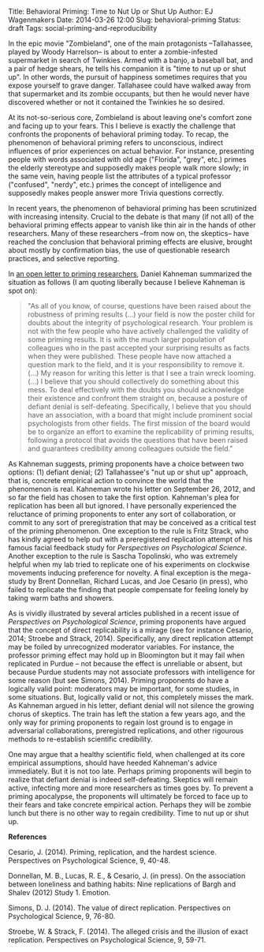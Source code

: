 Title: Behavioral Priming: Time to Nut Up or Shut Up
Author: EJ Wagenmakers
Date: 2014-03-26 12:00
Slug: behavioral-priming
Status: draft
Tags: social-priming-and-reproducibility

<!-- PELICAN_BEGIN_SUMMARY -->
In the epic movie "Zombieland", one of the main protagonists –Tallahassee, played by Woody Harrelson– is about to enter a zombie-infested supermarket in search of Twinkies. Armed with a banjo, a baseball bat, and a pair of hedge shears, he tells his companion it is "time to nut up or shut up". In other words, the pursuit of happiness sometimes requires that you expose yourself to grave danger. Tallahasee could have walked away from that supermarket and its zombie occupants, but then he would never have discovered whether or not it contained the Twinkies he so desired.   

At its not-so-serious core, Zombieland is about leaving one's comfort zone and facing up to your fears. This I believe is exactly the challenge that confronts the proponents of behavioral priming today. To recap, the phenomenon of behavioral priming refers to unconscious, indirect influences of prior experiences on actual behavior. For instance, presenting people with words associated with old age ("Florida", "grey", etc.) primes the elderly stereotype and supposedly makes people walk more slowly; in the same vein, having people list the attributes of a typical professor ("confused", "nerdy", etc.) primes the concept of intelligence and supposedly makes people answer more Trivia questions correctly.   

In recent years, the phenomenon of behavioral priming has been scrutinized with increasing intensity. Crucial to the debate is that many (if not all) of the behavioral priming effects appear to vanish like thin air in the hands of other researchers. Many of these researchers –from now on, the skeptics– have reached the conclusion that behavioral priming effects are elusive, brought about mostly by confirmation bias, the use of questionable research practices, and selective reporting.   

<!-- PELICAN_END_SUMMARY -->

In [an open letter to priming researchers](http://www.nature.com/polopoly_fs/7.6716.1349271308!/suppinfoFile/Kahneman%20Letter.pdf), Daniel Kahneman summarized the situation as follows (I am quoting liberally because I believe Kahneman is spot on):  

> "As all of you know, of course, questions have been raised about the robustness of priming results (...) your field is now the poster child for doubts about the integrity of psychological research. Your problem is not with the few people who have actively challenged the validity of  some priming results. It is with the much larger population of colleagues who in the past accepted your surprising results as facts when they were published. These people have now attached a question mark to the field, and it is your responsibility to remove it. (...) My reason for writing this letter is that I see a train wreck looming. (...) I believe that you should collectively do something about this mess. To deal effectively with the doubts you should acknowledge their existence and confront them straight on, because a posture of defiant denial is self-defeating. Specifically, I believe that you should have an association, with a board that might include prominent social psychologists from other fields. The first mission of the board would be to organize an effort to examine the replicability of priming results, following a protocol that avoids the questions that have been raised and guarantees credibility among colleagues outside the field."  

As Kahneman suggests, priming proponents have a choice between two options: (1) defiant denial; (2) Tallahassee's "nut up or shut up" approach, that is, concrete empirical action to convince the world that the phenomenon is real. Kahneman wrote his letter on September 26, 2012, and so far the field has chosen to take the first option. Kahneman's plea for replication has been all but ignored. I have personally experienced the reluctance of priming proponents to enter any sort of collaboration, or commit to any sort of preregistration that may be conceived as a critical test of the priming phenomenon. One exception to the rule is Fritz Strack, who has kindly agreed to help out with a preregistered replication attempt of his famous facial feedback study for _Perspectives on Psychological Science_. Another exception to the rule is Sascha Topolinski, who was extremely helpful when my lab tried to replicate one of his experiments on clockwise movements inducing preference for novelty. A final exception is the mega-study by Brent Donnellan, Richard Lucas, and Joe Cesario (in press), who failed to replicate the finding that people compensate for feeling lonely by taking warm baths and showers.  

As is vividly illustrated by several articles published in a recent issue of _Perspectives on Psychological Science_, priming proponents have argued that the concept of direct replicability is a mirage (see for instance Cesario, 2014; Stroebe and Strack, 2014). Specifically, any direct replication attempt may be foiled by unrecognized moderator variables. For instance, the professor priming effect may hold up in Bloomington but it may fail when replicated in Purdue – not because the effect is unreliable or absent, but because Purdue students may not associate professors with intelligence for some reason (but see Simons, 2014). Priming proponents do have a logically valid point: moderators may be important, for some studies, in some situations. But, logically valid or not, this completely misses the mark. As Kahneman argued in his letter, defiant denial will not silence the growing chorus of skeptics. The train has left the station a few years ago, and the only way for priming proponents to regain lost ground is to engage in adversarial collaborations, preregistred replications, and other rigourous methods to re-establish scientific credibility.

One may argue that a healthy scientific field, when challenged at its core empirical assumptions, should have heeded Kahneman's advice immediately. But it is not too late. Perhaps priming proponents will begin to realize that defiant denial is indeed self-defeating. Skeptics will remain active, infecting more and more researchers as times goes by. To prevent a priming apocalypse, the proponents will ultimately be forced to face up to their fears and take concrete empirical action. Perhaps they will be zombie lunch but there is no other way to regain credibility. Time to nut up or shut up.


__References__

Cesario, J. (2014). Priming, replication, and the hardest science. Perspectives on Psychological Science, 9, 40-48.

Donnellan, M. B., Lucas, R. E., & Cesario, J. (in press). On the association between loneliness and bathing habits: Nine replications of Bargh and Shalev (2012) Study 1. Emotion.

Simons, D. J. (2014). The value of direct replication. Perspectives on Psychological Science, 9, 76-80.

Stroebe, W. & Strack, F. (2014). The alleged crisis and the illusion of exact replication. Perspectives on Psychological Science, 9, 59-71.
